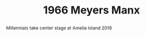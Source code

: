 ---
category: news
title: Millennials take center stage at Amelia Island 2019
abstract: Millennials take center stage at Amelia Island 2019
publishedDateTime: 2019-03-01T04:28:11Z
sourceUrl: https://www.msn.com/en-us/autos/classic-cars/millennials-take-center-stage-at-amelia-island-2019/ss-BBUmDNS?
type: slideshow

provider:
  name: Motoring Research
  id: V_AA3d8Sc_global
tags:
  - Autos

images: 
    - url: https://img-s-msn-com.akamaized.net/tenant/amp/entityid/BBUgGAW.img
width: 2500
height: 1667
quality: 79
title: 1966 Meyers Manx
attribution: 
focalRegion:
  x1: 1404
  x2: 1404
  y1: 929
  y2: 929

---